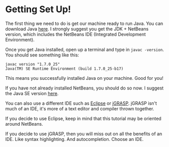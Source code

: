 # Getting Set Up!

The first thing we need to do is get our machine ready to run Java. You can download Java [here](http://www.oracle.com/technetwork/java/javase/downloads/index.html). I strongly suggest you get the JDK + NetBeans version, which includes the NetBeans IDE (Integrated Development Environment).

Once you get Java installed, open up a terminal and type in `javac -version`. You should see something like this:

    javac version "1.7.0_25"
    Java(TM) SE Runtime Environment (build 1.7.0_25-b17)

This means you successfully installed Java on your machine. Good for you!

If you have not already installed NetBeans, you should do so now. I suggest the Java SE version [here](https://netbeans.org/downloads/).

You can also use a different IDE such as [Eclipse](https://www.eclipse.org/) or [jGRASP](http://www.jgrasp.org/). jGRASP isn't much of an IDE, it's more of a text editor and compiler thrown together.

If you decide to use Eclipse, keep in mind that this tutorial may be oriented around NetBeans.

If you decide to use jGRASP, then you will miss out on all the benefits of an IDE. Like syntax highlighting. And autocompletion. Choose an IDE.
